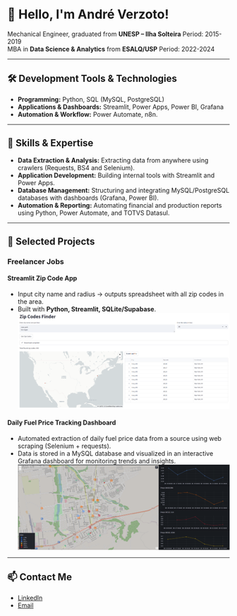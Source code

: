# 👋 Hello, I'm André Verzoto!

Mechanical Engineer, graduated from **UNESP – Ilha Solteira**  Period: 2015-2019  
MBA in **Data Science & Analytics** from **ESALQ/USP**  Period: 2022-2024

---

## 🛠️ Development Tools & Technologies
- **Programming:** Python, SQL (MySQL, PostgreSQL)  
- **Applications & Dashboards:** Streamlit, Power Apps, Power BI, Grafana   
- **Automation & Workflow:** Power Automate, n8n.

---

## 🧰 Skills & Expertise
- **Data Extraction & Analysis:** Extracting data from anywhere using crawlers (Requests, BS4 and Selenium).  
- **Application Development:** Building internal tools with Streamlit and Power Apps.  
- **Database Management:** Structuring and integrating MySQL/PostgreSQL databases with dashboards (Grafana, Power BI).  
- **Automation & Reporting:** Automating financial and production reports using Python, Power Automate, and TOTVS Datasul.  

---

## 💼 Selected Projects

### Freelancer Jobs

#### Streamlit Zip Code App
- Input city name and radius → outputs spreadsheet with all zip codes in the area.  
- Built with **Python, Streamlit, SQLite/Supabase**.  
![Streamlit Screenshot](https://github.com/AVerz26/AVerz26/blob/main/Captura%20de%20tela%202025-09-01%20112029.png)

#### Daily Fuel Price Tracking Dashboard
- Automated extraction of daily fuel price data from a source using web scraping (Selenium + requests).   
- Data is stored in a MySQL database and visualized in an interactive Grafana dashboard for monitoring trends and insights.   
![Dashboard Screenshot](https://github.com/AVerz26/AVerz26/blob/main/sample4.png)

---

## 📫 Contact Me
- [LinkedIn]([link_linkedin](https://www.linkedin.com/in/andre-verzoto/))  
- [Email](mailto:averzoto@gmail.com)  


